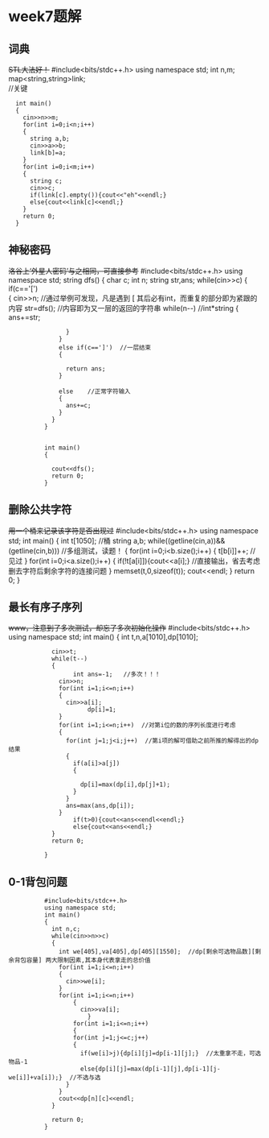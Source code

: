 # week7题解
## 词典
~~STL大法好！~~
      #include<bits/stdc++.h>
      using namespace std;
      int n,m;
      map<string,string>link;  
      //关键
      
      int main()
      {
        cin>>n>>m;
        for(int i=0;i<n;i++)
        {
          string a,b;
          cin>>a>>b;
          link[b]=a;
        }
        for(int i=0;i<m;i++)
        {
          string c;
          cin>>c;
          if(link[c].empty()){cout<<"eh"<<endl;}
          else{cout<<link[c]<<endl;}
        }
        return 0;
      }    
        
## 神秘密码
~~洛谷上‘外星人密码’与之相同，可直接参考~~
              #include<bits/stdc++.h>
              using namespace std;
              string dfs()
              {
                char c;
                int n;
                string str,ans;
                while(cin>>c)
                {
                  if(c=='[')    
                  {
                    cin>>n;      //通过举例可发现，凡是遇到 [ 其后必有int，而重复的部分即为紧跟的内容
                    str=dfs();    //内容即为又一层的返回的字符串
                    while(n--)    //int*string
                    {
                      ans+=str;

                    }
                  }
                  else if(c==']')  //一层结束
                  {

                    return ans;
                  }

                  else    //正常字符输入
                  {
                    ans+=c;	
                  }
                }
              }


              int main()
              {

                cout<<dfs();
                return 0;
              }

## 删除公共字符
~~用一个桶来记录该字符是否出现过~~
                #include<bits/stdc++.h>
                using namespace std;
                int main()
                {
                  int t[1050];  //桶
                  string a,b;
                  while((getline(cin,a))&&(getline(cin,b)))   //多组测试，读题！
                  {
                    for(int i=0;i<b.size();i++)
                    {
                      t[b[i]]++;  //见过
                    }
                    for(int i=0;i<a.size();i++)
                    {
                      if(!t[a[i]]){cout<<a[i];}   //直接输出，省去考虑删去字符后剩余字符的连接问题
                    }
                    memset(t,0,sizeof(t));
                    cout<<endl;
                  }
                  return 0;
                }

## 最长有序子序列
~~www，注意到了多次测试，却忘了多次初始化操作~~
              #include<bits/stdc++.h>
              using namespace std;
              int main()
              {
                int t,n,a[1010],dp[1010];

                cin>>t;
                while(t--)
                {
                      int ans=-1;   //多次！！！
                  cin>>n;
                  for(int i=1;i<=n;i++)
                  {
                    cin>>a[i];
                          dp[i]=1;
                  }
                  for(int i=1;i<=n;i++)  //对第i位的数的序列长度进行考虑
                  {
                    for(int j=1;j<i;j++)  //第i项的解可借助之前所推的解得出的dp结果
                    {
                      if(a[i]>a[j])
                      {

                        dp[i]=max(dp[i],dp[j]+1);
                      }
                    }
                    ans=max(ans,dp[i]);
                  }
                      if(t>0){cout<<ans<<endl<<endl;}
                      else{cout<<ans<<endl;}
                }
                return 0;

              }

## 0-1背包问题
              #include<bits/stdc++.h>
              using namespace std;
              int main()
              {
                int n,c;
                while(cin>>n>>c)
                {
                  int we[405],va[405],dp[405][1550];  //dp[剩余可选物品数][剩余背包容量] 两大限制因素,其本身代表拿走的总价值
                  for(int i=1;i<=n;i++)
                  {
                    cin>>we[i];
                  }
                  for(int i=1;i<=n;i++)
                      {
                        cin>>va[i];
                          }
                      for(int i=1;i<=n;i++)
                      {
                      for(int j=1;j<=c;j++)
                      {
                        if(we[i]>j){dp[i][j]=dp[i-1][j];}  //太重拿不走，可选物品-1
                        else{dp[i][j]=max(dp[i-1][j],dp[i-1][j-we[i]]+va[i]);}  //不选与选
                    }
                  }
                  cout<<dp[n][c]<<endl;
                }

                return 0;
              }
